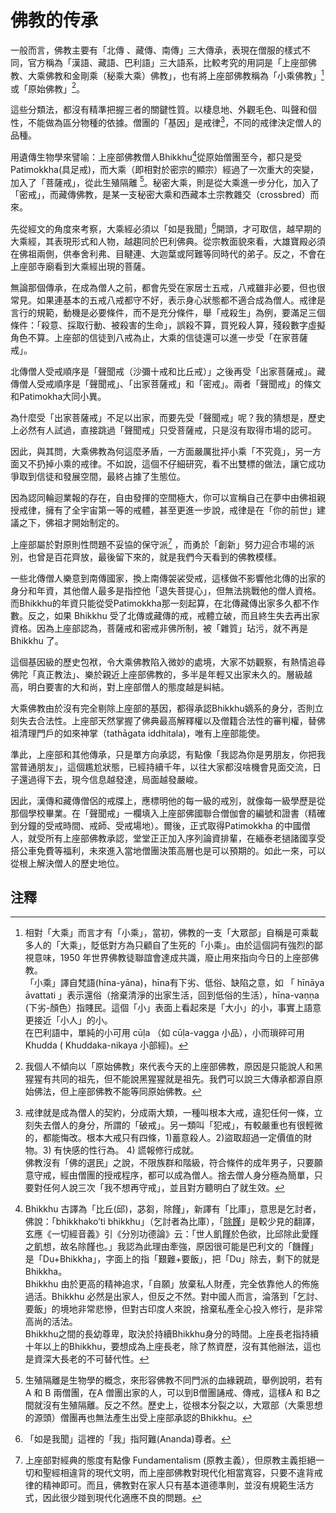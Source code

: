 ﻿# 佛教的传承

一般而言，佛教主要有「北傳 、藏傳、南傳」三大傳承，表現在僧服的樣式不同，官方稱為「漢語、藏語、巴利語」三大語系，比較考究的用詞是「上座部佛教、大乘佛教和金剛乘（秘乘大乘）佛教」，也有將上座部佛教稱為「小乘佛教」[^1]或「原始佛教」[^2]。

這些分類法，都沒有精準把握三者的關鍵性質。以棲息地、外觀毛色、叫聲和個性，不能做為區分物種的依據。僧團的「基因」是戒律[^3]，不同的戒律決定僧人的品種。

用遺傳生物學來譬喻：上座部佛教僧人Bhikkhu[^4]從原始僧團至今，都只是受Patimokkha(具足戒)，而大乘（即相對於密宗的顯宗）經過了一次重大的突變，加入了「菩薩戒」，從此生殖隔離 [^5]。秘密大乘，則是從大乘進一步分化，加入了「密戒」，而藏傳佛教，是某一支秘密大乘和西藏本土宗教雜交（crossbred）而來。

先從經文的角度來考察，大乘經必須以「如是我聞」[^7]開頭，才可取信，越早期的大乘經，其表現形式和人物，越趨同於巴利佛典。從宗教面貌來看，大雄寶殿必須在佛祖兩側，供奉舍利弗、目睷連、大迦葉或阿難等同時代的弟子。反之，不會在上座部寺廟看到大乘經出現的菩薩。

無論那個傳承，在成為僧人之前，都會先受在家居士五戒，八戒雖非必要，但也很常見。如果連基本的五戒八戒都守不好，表示身心狀態都不適合成為僧人。戒律是言行的規範，動機是必要條件，而不是充分條件，舉「戒殺生」為例，要滿足三個條件：「殺意、採取行動、被殺害的生命」，誤殺不算，買兇殺人算，殘殺數字虛擬角色不算。上座部的信徒到八戒為止，大乘的信徒還可以進一步受「在家菩薩戒」。

北傳僧人受戒順序是「聲聞戒（沙彌十戒和比丘戒）」之後再受「出家菩薩戒」。藏傳僧人受戒順序是「聲聞戒」、「出家菩薩戒」和「密戒」。兩者「聲聞戒」的條文和Patimokha大同小異。

為什麼受「出家菩薩戒」不足以出家，而要先受「聲聞戒」呢？我的猜想是，歷史上必然有人試過，直接跳過「聲聞戒」只受菩薩戒，只是沒有取得市場的認可。

因此，與其問，大乘佛教為何這麼矛盾，一方面嚴厲批抨小乘「不究竟」，另一方面又不扔掉小乘的戒律。不如說，這個不仔細研究，看不出雙標的做法，讓它成功爭取到信徒和發展空間，最終占據了生態位。

因為認同輪迴業報的存在，自由發揮的空間極大，你可以宣稱自己在夢中由佛祖親授戒律，擁有了全宇宙第一等的戒體，甚至更進一步說，戒律是在「你的前世」建議之下，佛祖才開始制定的。

上座部屬於對原則性問題不妥協的保守派[^6] ，而勇於「創新」努力迎合市場的派別，也曾是百花齊放，最後留下來的，就是我們今天看到的佛教模樣。

一些北傳僧人樂意到南傳國家，換上南傳袈裟受戒，這樣做不影響他北傳的出家的身分和年資，其他僧人最多是指控他「退失菩提心」，但無法挑戰他的僧人資格。而Bhikkhu的年資只能從受Patimokkha那一刻起算，在北傳藏傳出家多久都不作數。反之，如果 Bhikkhu 受了北傳或藏傳的戒，戒體立破，而且終生失去再出家資格。因為上座部認為，菩薩戒和密戒非佛所制，被「雜質」玷污，就不再是Bhikkhu 了。

這個基因級的歷史包袱，令大乘佛教陷入微妙的處境，大家不妨觀察，有熱情追尋佛陀「真正教法」、樂於親近上座部佛教的，多半是年輕又出家未久的。層級越高，明白要害的大和尚，對上座部僧人的態度越是糾結。

大乘佛教由於沒有完全剔除上座部的基因，都得承認Bhikkhu嫡系的身分，否則立刻失去合法性。上座部天然掌握了佛典最高解釋權以及僧籍合法性的審判權，替佛祖清理門戶的如來神掌（tathāgata iddhitala)，唯有上座部能使。

準此，上座部和其他傳承，只是單方向承認，有點像「我認為你是男朋友，你把我當普通朋友」，這個尷尬狀態，已經持續千年，以往大家都沒啥機會見面交流，日子還過得下去，現今信息越發達，局面越發嚴峻。

因此，漢傳和藏傳僧侶的戒牒上，應標明他的每一級的戒別，就像每一級學歷是從那個學校畢業。在「聲聞戒」一欄填入上座部佛國聯合僧伽會的編號和證書（精確到分鐘的受戒時間、戒師、受戒場地）。爾後，正式取得Patimokkha 的中國僧人，就受所有上座部佛教承認，堂堂正正加入序列論資排輩，在緬泰老撾諸國享受搭公車免費等福利，未來進入當地僧團決策高層也是可以預期的。如此一來，可以從根上解決僧人的歷史地位。

## 注釋

[^1]: 相對「大乘」而言才有「小乘」，當初，佛教的一支「大眾部」自稱是可乘載多人的「大乘」，貶低對方為只顧自了生死的「小乘」。由於這個詞有強烈的鄙視意味，1950 年世界佛教徒聯誼會達成共識，廢止用來指向今日的上座部佛教。<br/>「小乘」譯自梵語(hīna-yāna)，hīna有下劣、低俗、缺陷之意，如 「 hīnāya āvattati 」表示還俗（捨棄清淨的出家生活，回到低俗的生活），hīna-vaṇṇa (下劣-顏色）指賤民。這個「小」表面上看起來是「大小」的小，事實上語意更接近「小人」的小。<br/>在巴利語中，單純的小可用 cūḷa （如 cūḷa-vagga 小品），小而瑣碎可用 Khudda ( Khuddaka-nikaya 小部經)。

[^2]: 我個人不傾向以「原始佛教」來代表今天的上座部佛教，原因是只能說人和黑猩猩有共同的祖先，但不能說黑猩猩就是祖先。我們可以說三大傳承都源自原始佛法，但上座部佛教不能等同原始佛教。

[^3]: 戒律就是成為僧人的契約，分成兩大類，一種叫根本大戒，違犯任何一條，立刻失去僧人的身分，所謂的「破戒」。另一類叫「犯戒」，有較嚴重也有很輕微的，都能悔改。根本大戒只有四條，1)蓄意殺人。2)盜取超過一定價值的財物。3) 有快感的性行為。 4) 謊報修行成就。<br/>佛教沒有「佛的選民」之說，不限族群和階級，符合條件的成年男子，只要願意守戒，經由僧團的授戒程序，都可以成為僧人。捨去僧人身分極為簡單，只要對任何人說三次「我不想再守戒」，並且對方聽明白了就生效。

[^4]: Bhikkhu 古譯為「比丘(邱)，苾芻，除饉」，新譯有「比庫」，意思是乞討者，佛說：「bhikkhako’ti bhikkhu」（乞討者為比庫），「[除饉](https://cbetaonline.dila.edu.tw/search/?q=%E9%99%A4%E9%A5%89&lang=zh)」是較少見的翻譯，玄應《一切經音義》引《分別功德論》云：「世人飢饉於色欲，比邱除此愛饉之飢想，故名除饉也。」我認為此理由牽強，原因很可能是巴利文的「饑饉」是「Du+Bhikkha」，字面上的指「艱難+要飯」，把「Du」除去，剩下的就是Bhikkha。<br/>Bhikkhu 由於更高的精神追求，「自願」放棄私人財產，完全依靠他人的佈施過活。Bhikkhu 必然是出家人，但反之不然。對中國人而言，淪落到「乞討、要飯」的境地非常悲慘，但對古印度人來說，捨棄私產全心投入修行，是非常高尚的活法。<br/>Bhikkhu之間的長幼尊卑，取決於持續Bhikkhu身分的時間。上座長老指持續十年以上的Bhikkhu，要想成為上座長老，除了熬資歷，沒有其他辦法，這也是資深大長老的不可替代性。

[^5]: 生殖隔離是生物學的概念，來形容佛教不同門派的血緣親疏，舉例說明，若有 A 和 B 兩僧團，在A 僧團出家的人，可以到B僧團誦戒、傳戒，這樣A 和 B之間就沒有生殖隔離。反之不然。歷史上，從根本分裂之以，大眾部（大乘思想的源頭）僧團再也無法產生出受上座部承認的Bhikkhu。

[^6]: 上座部對經典的態度有點像 Fundamentalism (原教主義），但原教主義拒絕一切和聖經相違背的現代文明，而上座部佛教對現代化相當寬容，只要不違背戒律的精神即可。而且，佛教對在家人只有基本道德準則，並沒有規範生活方式，因此很少踫到現代化適應不良的問題。

[^7]: 「如是我聞」這裡的「我」指阿難(Ananda)尊者。
